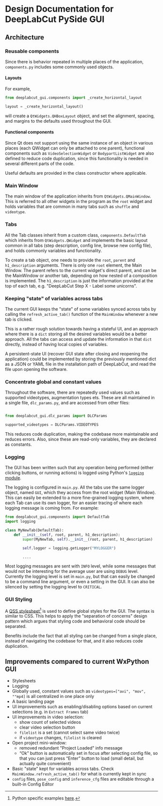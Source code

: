 # Design Documentation for DeepLabCut PySide GUI

## Architecture

### Reusable components

Since there is behavior repeated in multiple places of the application, `components.py` includes some commonly used objects. 

#### Layouts

For example, 

```python
from deeplabcut_gui.components import _create_horizontal_layout

layout = _create_horizontal_layout()
```

will create a `QtWidgets.QHBoxLayout` object, and set the alignment, spacing, and margins to the defaults used throughout the GUI. 

#### Functional components

Since Qt does not support using the same instance of an object in various places (each QWidget can only be attached to one parent), functional components such as `VideoSelectionWidget` or `BodypartListWidget` are also defined to reduce code duplication, since this functionality is needed in several different parts of the code. 

Useful defaults are provided in the class constructor where applicable. 

### Main Window

The main window of the application inherits from `QtWidgets.QMainWindow`. This is referred to all other widgets in the program as the `root` widget and holds variables that are common in many tabs such as `shuffle` and `videotype`.

### Tabs

All the Tab classes inherit from a custom class, `components.DefaultTab` which inherits from `QtWidgets.QWidget` and implements the basic layout common in all tabs (step description, config line, browse new config file), and holds commonly variables and functionality. 

To create a tab object, one needs to provide the `root`, `parent` and `h1_description` arguments. There is only one `root` element, the Main Window. The parent refers to the current widget's direct parent, and can be the MainWindow or another tab, depending on how nested of a composition is implemented. The `h1_description` is just the information provided at the top of each tab, e.g. "DeepLabCut Step X - Label some unicorns".

### Keeping "state" of variables across tabs

The current GUI keeps the "state" of some variables synced across tabs by calling the `refresh_active_tab()` function of the `MainWindow` whenever a new tab is clicked. 

This is a rather rough solution towards having a stateful UI, and an approach where there is a `dict` storing all the desired variables would be a better approach. All the tabs can access and update the information in that `dict` directly, instead of having local copies of variables. 

A persistent-state UI (recover GUI state after closing and reopening the application) could be implemented by storing the previously mentioned dict as a JSON or YAML file in the installation path of DeepLabCut, and read the file upon opening the software.

### Concentrate global and constant values

Throughout the software, there are repeatedly used values such as supported videotypes, augmentation types ets. These are all maintained in a single file, `dlc_params.py`, and are accessed from other files:

```python

from deeplabcut_gui.dlc_params import DLCParams

supported_videotypes = DLCParams.VIDEOTYPES
```

This reduces code duplication, making the codebase more maintainable and reduces errors. Also, since these are read-only variables, they are declared as constants. 

### Logging

The GUI has been written such that any operation being performed (either clicking buttons, or running actions) is logged using Python's [`logging` module](https://docs.python.org/3/library/logging.html). 

The logging is configured in `main.py`. All the tabs use the same logger object, named `GUI`, which they access from the root widget (Main Window). This can easily be extended to a more fine-grained logging system, where each Tab can use its own logger, for an easier tracing of where each logging message is coming from. For example:

```python
from deeplabcut_gui.components import DefaultTab
import logging

class MyNewTab(DefaultTab):
    def __init__(self, root, parent, h1_description):
        super(MyNewTab, self).__init__(root, parent, h1_description)

        self.logger = logging.getLogger("MYLOGGER")

        ....
```

Most logging messages are sent with `INFO` level, while some messages that would not be interesting for the average user are using `DEBUG` level. Currently the logging level is set in `main.py`, but that can easily be changed to be a command line argument, or even a setting in the GUI. It can also be silenced by setting the logging level to `CRITICAL`.

### GUI Styling

A [QSS stylesheet](https://doc.qt.io/qt-5/stylesheet-reference.html)[^*] is used to define global styles for the GUI. The syntax is similar to CSS. This helps to apply the "separation of concerns" design pattern which argues that styling code and behavioral code should be separated. 

[^*]: Python specific examples [here](https://doc.qt.io/qtforpython/overviews/stylesheet-examples.html).

Benefits include the fact that all styling can be changed from a single place, instead of navigating the codebase for that, and it also reduces code duplication.  

## Improvements compared to current WxPython GUI

- Stylesheets
- Logging
- Globally used, constant values such as `videotypes=["avi", "mov", ""mp4]` is all centralized in one place only
- A basic landing page
- UI improvements such as enabling/disabling options based on current selections (e.g. in `Extract Frames` tab)
- UI improvements in video selection: 
  - show count of selected videos
  - clear video selection button
  - `filelist` is a set (cannot select same video twice)
  - if `videotype` changes, `filelist` is cleared
- Open project mini-window:
  - removed redundant "Project Loaded" info message
  - “Ok” button is automatically set in focus after selecting config file, so that you can just press “Enter” button to load (small detail, but actually quite convenient)
- Basic "state" kept for variables across tabs. Check `MainWindow.refresh_active_tab()` for what is currently kept in sync
- `config` files, `pose_config` and `inference_cfg` files are editable through a built-in Config Editor